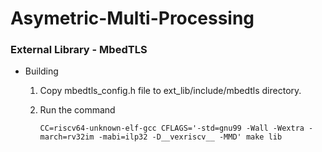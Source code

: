 # Asymetric-Multi-Processing

### External Library - MbedTLS 

- Building

  1. Copy mbedtls_config.h file to ext_lib/include/mbedtls directory.

  2. Run the command 

      `CC=riscv64-unknown-elf-gcc CFLAGS='-std=gnu99 -Wall -Wextra -march=rv32im -mabi=ilp32 -D__vexriscv__ -MMD' make lib`
